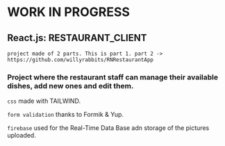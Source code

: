 # WORK IN PROGRESS
## React.js: RESTAURANT_CLIENT
`project made of 2 parts. This is part 1. part 2 -> https://github.com/willyrabbits/RNRestaurantApp`

### Project where the restaurant staff can manage their available dishes, add new ones and edit them.

`css` made with TAILWIND.

`form validation` thanks to Formik & Yup.

`firebase` used for the Real-Time Data Base adn storage of the pictures uploaded.
